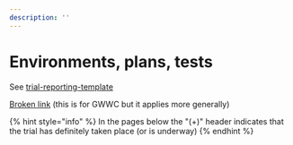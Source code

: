```yaml
---
description: ''
---
```


# Environments, plans, tests

See [trial-reporting-template](../../organization-and-overview/trial-reporting-template/ "mention")

[Broken link](broken-reference "mention") (this is for GWWC but it applies more generally)

{% hint style="info" %}
In the pages below the "(+)" header indicates that the trial has definitely taken place (or is underway)
{% endhint %}
